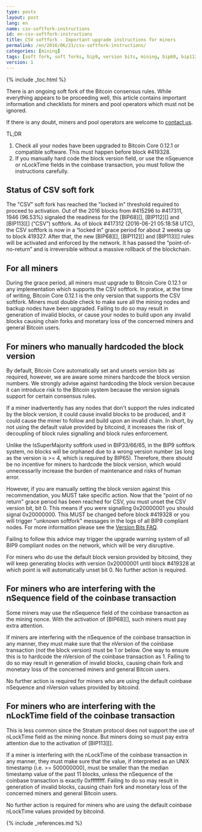 ```yaml
---
type: posts
layout: post
lang: en
name: csv-softfork-instructions
id: en-csv-softfork-instructions
title: CSV softfork - Important upgrade instructions for miners
permalink: /en/2016/06/21/csv-softfork-instructions/
categories: [mining]
tags: [soft fork, soft forks, bip9, version bits, mining, bip68, bip112, bip113]
version: 1
---
```

{% include _toc.html %}

There is an ongoing soft fork of the Bitcoin consensus rules. While everything appears to be proceeding well, this article contains important information and checklists for miners and pool operators which must not be ignored.

If there is any doubt, miners and pool operators are welcome to [contact us](https://bitcoincore.org/en/contact/).

TL;DR 
1. Check all your nodes have been upgraded to Bitcoin Core 0.12.1 or compatible software. This must happen before block #419328.
2. If you manually hard code the block version field, or use the nSqeuence or nLockTime fields in the coinbase transaction, you must follow the instructions carefully.

## Status of CSV soft fork

The "CSV" soft fork has reached the "locked in" threshold required to proceed to activation. Out of the 2016 blocks from #415296 to #417311, 1946 (96.53%) signaled the readiness for the [BIP68][], [BIP112][] and [BIP113][] (“CSV”) softfork. As of block #417312 (2016-06-21 05:18:58 UTC), the CSV softfork is now in a “locked in” grace period for about 2 weeks up to block 419327. After that, the new [BIP68][], [BIP112][] and [BIP113][] rules will be activated and enforced by the network. It has passed the “point-of-no-return” and is irreversible without a massive rollback of the blockchain.

## For all miners

During the grace period, all miners must upgrade to Bitcoin Core 0.12.1 or any implementation which supports the CSV softfork. In pratice, at the time of writing, Bitcoin Core 0.12.1 is the only version that supports the CSV softfork. Miners must double check to make sure all the mining nodes and backup nodes have been upgraded. Failing to do so may result in generation of invalid blocks, or cause your nodes to build upon any invalid blocks causing chain forks and monetary loss of the concerned miners and general Bitcoin users. 

## For miners who manually hardcoded the block version

By default, Bitcoin Core automatically set and unsets version bits as required, however, we are aware some miners hardcode the  block version numbers. We strongly advise against hardcoding the block version because it can introduce risk to the Bitcoin system because the version signals support for certain consensus rules.

If a miner inadvertently has any nodes that don't support the rules indicated by the block version, it could cause invalid blocks to be produced, and it could cause the miner to follow and build upon an invalid chain. In short, by not using the default value provided by bitcoind, it increases the risk of decoupling of block rules signalling and block rules enforcement.

Unlike the IsSuperMajority softfork used in BIP33/66/65, in the BIP9 softfork system, no blocks will be orphaned due to a wrong version number (as long as the version is >= 4, which is required by BIP65). Therefore, there should be no incentive for miners to hardcode the block version, which would unnecessarily increase the burden of maintenance and risks of human error.

However, if you are manually setting the block version against this recommendation, you MUST take specific action. Now that the "point of no return" grace period has been reached for CSV, you must unset the CSV version bit, bit 0. This means if you were signalling 0x20000001 you should signal 0x20000000. This MUST be changed before block #419328 or you will trigger "unknown softfork" messages in the logs of all BIP9 compliant nodes. For more information please see the [Version Bits FAQ][1].

Failing to follow this advice may trigger the upgrade warning system of all BIP9 compliant nodes on the network, which will be very disruptive.

For miners who do use the default block version provided by bitcoind, they will keep generating blocks with version 0x20000001 until block #419328 at which point is will automatically unset bit 0. No further action is required.

## For miners who are interfering with the nSequence field of the coinbase transaction

Some miners may use the nSequence field of the coinbase transaction as the mining nonce. With the activation of [BIP68][], such miners must pay extra attention.

If miners are interfering with the nSequence of the coinbase transaction in any manner, they must make sure that the nVersion of the coinbase transaction (*not* the block version) must be 1 or below. One way to ensure this is to hardcode the nVersion of the coinbase transaction as 1. Failing to do so may result in generation of invalid blocks, causing chain fork and monetary loss of the concerned miners and general Bitcoin users.

No further action is required for miners who are using the default coinbase nSequence and nVersion values provided by bitcoind.


## For miners who are interfering with the nLockTime field of the coinbase transaction

This is less common since the Stratum protocol does not support the use of nLockTime field as the mining nonce. But miners doing so must pay extra attention due to the activation of [BIP113][].

If a miner is interfering with the nLockTime of the coinbase transaction in any manner, they must make sure that the value, if interpreted as an UNIX timestamp (i.e. >= 500000000), must be smaller than the median timestamp value of the past 11 blocks, unless the nSequence of the coinbase transaction is exactly 0xffffffff. Failing to do so may result in generation of invalid blocks, causing chain fork and monetary loss of the concerned miners and general Bitcoin users.

No further action is required for miners who are using the default coinbase nLockTime values provided by bitcoind.

[1]: /en/2016/06/08/version-bits-miners-faq/#when-should-miners-set-bits

{% include _references.md %}

